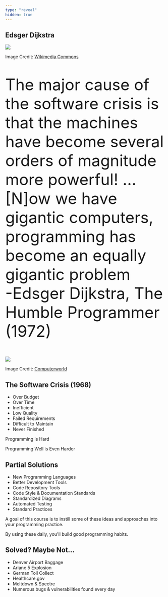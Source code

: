```yaml
---
type: "reveal"
hidden: true
---
```

<section>
	<h2>Edsger Dijkstra</h2>
	<img class="plain stretch" src="/images/410_dijkstra.jpg">
	<p class="imagecredit">Image Credit: <a href="https://commons.wikimedia.org/w/index.php?title=File:Edsger_Wybe_Dijkstra.jpg&oldid=462876058">Wikimedia Commons</a></p>
</section>
<section>
	<p style="font-size: 50px">The major cause of the software crisis is that the machines have become several orders of magnitude more powerful! ... [N]ow we have gigantic computers, programming has become an equally gigantic problem<br>-Edsger Dijkstra, The Humble Programmer (1972)</p>
</section>
<section>
	<img class="plain stretch" src="/images/410loc.jpg">
	<p class="imagecredit">Image Credit: <a href="https://www.computerworld.com/article/2725085/curiosity-about-lines-of-code.html">Computerworld</a></p>
</section>
<section>
	<h2>The Software Crisis (1968)</h2>
	<ul>
		<li>Over Budget</li>
		<li>Over Time</li>
		<li>Inefficient</li>
		<li>Low Quality</li>
		<li>Failed Requirements</li>
		<li>Difficult to Maintain</li>
		<li>Never Finished</li>
	</ul>
</section>
<section>
	<p>Programming is Hard</p>
	<p class="fragment">Programming Well is Even Harder</p>
</section>
<section>
	<h2>Partial Solutions</h2>
	<ul>
		<li>New Programming Languages</li>
		<li>Better Development Tools</li>
		<li>Code Repository Tools</li>
		<li>Code Style & Documentation Standards</li>
		<li>Standardized Diagrams</li>
		<li>Automated Testing</li>
		<li>Standard Practices</li>
	</ul>
</section>
<section>
	<p>A goal of this course is to instill some of these ideas and approaches into your programming practice.</p>
	<p>By using these daily, you'll build good programming habits.</p>
</section>
<section>
	<h2>Solved? Maybe Not...</h2>
	<ul>
		<li>Denver Airport Baggage</li>
		<li>Ariane 5 Explosion</li>
		<li>German Toll Collect</li>
		<li>Healthcare.gov</li>
		<li>Meltdown & Spectre</li>
		<li>Numerous bugs & vulnerabilities found every day</li>
	</ul>
</section>